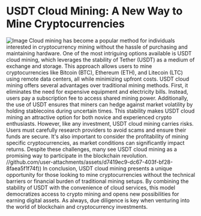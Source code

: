 # USDT Cloud Mining: A New Way to Mine Cryptocurrencies

![Image](https://github.com/user-attachments/assets/d7419ec9-dc67-403f-bf28-8faea5f1f74f)
Cloud mining has become a popular method for individuals interested in cryptocurrency mining without the hassle of purchasing and maintaining hardware. One of the most intriguing options available is USDT cloud mining, which leverages the stability of Tether (USDT) as a medium of exchange and storage. This approach allows users to mine cryptocurrencies like Bitcoin (BTC), Ethereum (ETH), and Litecoin (LTC) using remote data centers, all while minimizing upfront costs.
USDT cloud mining offers several advantages over traditional mining methods. First, it eliminates the need for expensive equipment and electricity bills. Instead, users pay a subscription fee to access shared mining power. Additionally, the use of USDT ensures that miners can hedge against market volatility by holding stablecoins during uncertain times. This stability makes USDT cloud mining an attractive option for both novice and experienced crypto enthusiasts.
However, like any investment, USDT cloud mining carries risks. Users must carefully research providers to avoid scams and ensure their funds are secure. It's also important to consider the profitability of mining specific cryptocurrencies, as market conditions can significantly impact returns. Despite these challenges, many see USDT cloud mining as a promising way to participate in the blockchain revolution.
 //github.com/user-attachments/assets/d7419ec9-dc67-403f-bf28-8faea5f1f74f))
In conclusion, USDT cloud mining presents a unique opportunity for those looking to mine cryptocurrencies without the technical barriers or financial burden of traditional mining setups. By combining the stability of USDT with the convenience of cloud services, this model democratizes access to crypto mining and opens new possibilities for earning digital assets. As always, due diligence is key when venturing into the world of blockchain and cryptocurrency investments.

